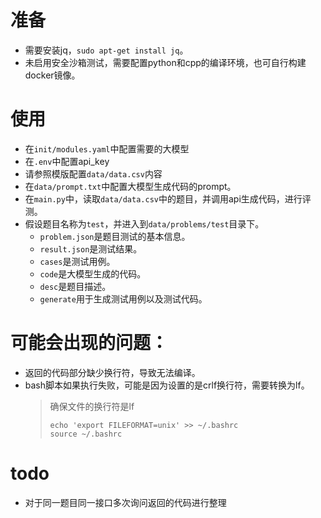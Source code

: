 # 准备

  * 需要安装jq，`sudo apt-get install jq`。
  * 未启用安全沙箱测试，需要配置python和cpp的编译环境，也可自行构建docker镜像。
  
# 使用

* 在`init/modules.yaml`中配置需要的大模型
* 在`.env`中配置api_key
* 请参照模版配置`data/data.csv`内容
* 在`data/prompt.txt`中配置大模型生成代码的prompt。
* 在`main.py`中，读取`data/data.csv`中的题目，并调用api生成代码，进行评测。
* 假设题目名称为`test`，并进入到`data/problems/test`目录下。
  * `problem.json`是题目测试的基本信息。
  * `result.json`是测试结果。
  * `cases`是测试用例。
  * `code`是大模型生成的代码。
  * `desc`是题目描述。
  * `generate`用于生成测试用例以及测试代码。

# 可能会出现的问题：

* 返回的代码部分缺少换行符，导致无法编译。
* bash脚本如果执行失败，可能是因为设置的是crlf换行符，需要转换为lf。
  > 确保文件的换行符是lf
  > ```shell
  > echo 'export FILEFORMAT=unix' >> ~/.bashrc
  > source ~/.bashrc
  > ```

# todo

* 对于同一题目同一接口多次询问返回的代码进行整理